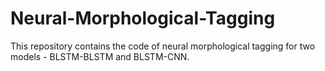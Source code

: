 # Neural-Morphological-Tagging
This repository contains the code of neural morphological tagging for two models - BLSTM-BLSTM and BLSTM-CNN.

